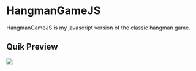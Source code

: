 # HangmanGameJS

HangmanGameJS is my javascript version of the classic hangman game.

## Quik Preview

<div>
    <img src='https://github.com/LakhderAmine99/HangmanGameJS/blob/main/screenshots/2.png' />
<div>
